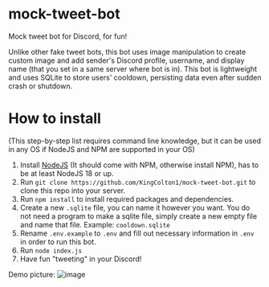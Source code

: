 # mock-tweet-bot
Mock tweet bot for Discord, for fun!

Unlike other fake tweet bots, this bot uses image manipulation to create custom image and add sender's Discord profile, username, and display name (that you set in a same server where bot is in). This bot is lightweight and uses SQLite to store users' cooldown, persisting data even after sudden crash or shutdown.

# How to install
(This step-by-step list requires command line knowledge, but it can be used in any OS if NodeJS and NPM are supported in your OS)
1. Install [NodeJS](https://nodejs.org/en/download/package-manager) (It should come with NPM, otherwise install NPM), has to be at least NodeJS 18 or up.
2. Run `git clone https://github.com/KingColton1/mock-tweet-bot.git` to clone this repo into your server.
3. Run `npm install` to install required packages and dependencies.
4. Create a new `.sqlite` file, you can name it however you want. You do not need a program to make a sqlite file, simply create a new empty file and name that file. Example: `cooldown.sqlite`
5. Rename `.env.example` to `.env` and fill out necessary information in `.env` in order to run this bot.
6. Run `node index.js`
7. Have fun "tweeting" in your Discord!

Demo picture:
![image](https://github.com/user-attachments/assets/2e3f0010-5f8c-4f1c-b47f-e81f55012969)
